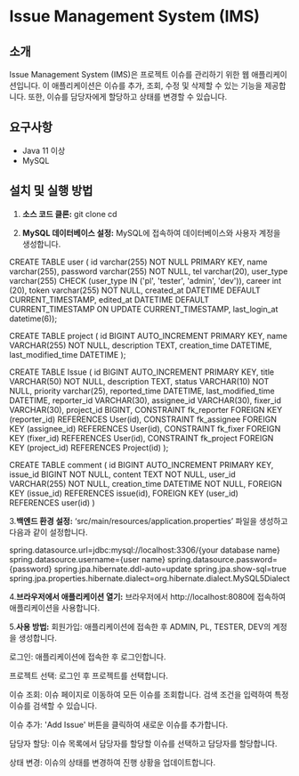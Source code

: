 # Issue Management System (IMS)

## 소개
Issue Management System (IMS)은 프로젝트 이슈를 관리하기 위한 웹 애플리케이션입니다. 이 애플리케이션은 이슈를 추가, 조회, 수정 및 삭제할 수 있는 기능을 제공합니다. 또한, 이슈를 담당자에게 할당하고 상태를 변경할 수 있습니다.

## 요구사항
- Java 11 이상
- MySQL

## 설치 및 실행 방법
1. **소스 코드 클론:**
   git clone <your-repo-url>
   cd <your-repo-directory>

2. **MySQL 데이터베이스 설정:**
MySQL에 접속하여 데이터베이스와 사용자 계정을 생성합니다.

 CREATE TABLE user (
    id varchar(255) NOT NULL PRIMARY KEY,
    name varchar(255),
    password varchar(255) NOT NULL,
    tel varchar(20),
    user_type varchar(255) CHECK (user_type IN ('pl', 'tester', 'admin', 'dev')),
    career int (20),
    token varchar(255) NOT NULL,
    created_at DATETIME DEFAULT CURRENT_TIMESTAMP,
    edited_at DATETIME DEFAULT CURRENT_TIMESTAMP ON UPDATE CURRENT_TIMESTAMP,
    last_login_at datetime(6));

CREATE TABLE project (
    id BIGINT AUTO_INCREMENT PRIMARY KEY,
    name VARCHAR(255) NOT NULL,
    description TEXT,
    creation_time DATETIME,
    last_modified_time DATETIME
);

CREATE TABLE Issue (
    id BIGINT AUTO_INCREMENT PRIMARY KEY,
    title VARCHAR(50) NOT NULL,
    description TEXT,
    status VARCHAR(10) NOT NULL,
    priority varchar(25),
    reported_time DATETIME,
    last_modified_time DATETIME,
    reporter_id VARCHAR(30),
    assignee_id VARCHAR(30),
    fixer_id VARCHAR(30),
    project_id BIGINT,
    CONSTRAINT fk_reporter FOREIGN KEY (reporter_id) REFERENCES User(id),
    CONSTRAINT fk_assignee FOREIGN KEY (assignee_id) REFERENCES User(id),
    CONSTRAINT fk_fixer FOREIGN KEY (fixer_id) REFERENCES User(id),
    CONSTRAINT fk_project FOREIGN KEY (project_id) REFERENCES Project(id)
);

CREATE TABLE comment (
    id BIGINT AUTO_INCREMENT PRIMARY KEY,
    issue_id BIGINT NOT NULL,
    content TEXT NOT NULL,
    user_id VARCHAR(255) NOT NULL,
    creation_time DATETIME NOT NULL,
    FOREIGN KEY (issue_id) REFERENCES issue(id),
    FOREIGN KEY (user_id) REFERENCES user(id)
)

3.**백엔드 환경 설정:**
‘src/main/resources/application.properties’ 파일을 생성하고 다음과 같이 설정합니다.

spring.datasource.url=jdbc:mysql://localhost:3306/{your database name}
spring.datasource.username={user name}
spring.datasource.password={password}
spring.jpa.hibernate.ddl-auto=update
spring.jpa.show-sql=true
spring.jpa.properties.hibernate.dialect=org.hibernate.dialect.MySQL5Dialect



4.**브라우저에서 애플리케이션 열기:**
브라우저에서 http://localhost:8080에 접속하여 애플리케이션을 사용합니다.

5.**사용 방법:**
회원가입:
애플리케이션에 접속한 후 ADMIN, PL, TESTER, DEV의 계정을 생성합니다.

로그인:
애플리케이션에 접속한 후 로그인합니다.

프로젝트 선택:
로그인 후 프로젝트를 선택합니다.

이슈 조회:
이슈 페이지로 이동하여 모든 이슈를 조회합니다. 검색 조건을 입력하여 특정 이슈를 검색할 수 있습니다.

이슈 추가:
'Add Issue' 버튼을 클릭하여 새로운 이슈를 추가합니다.

담당자 할당:
이슈 목록에서 담당자를 할당할 이슈를 선택하고 담당자를 할당합니다.

상태 변경:
이슈의 상태를 변경하여 진행 상황을 업데이트합니다.
